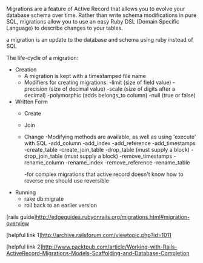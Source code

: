 Migrations are a feature of Active Record that allows you to evolve your database schema over time. Rather than write schema modifications in pure SQL, migrations allow you to use an easy Ruby DSL (Domain Specific Language) to describe changes to your tables.

a migration is an update to the database and schema using ruby instead of SQL

The life-cycle of a migration:

 - Creation
 	- A migration is kept with a timestamped file name
 	- Modifiers for creating migrations:
 		-limit (size of field value)
 		-precision (size of decimal value)
 		-scale (size of digits after a decimal)
 		-polymorphic (adds belongs_to column)
 		-null (true or false)
 - Written Form
 	- Create
 	- Join
 	- Change
 		-Modifying methods are available, as well as using 'execute' with SQL
 		-add_column
		-add_index
		-add_reference
		-add_timestamps
		-create_table
		-create_join_table
		-drop_table (must supply a block)
		-drop_join_table (must supply a block)
		-remove_timestamps
		-rename_column
		-rename_index
		-remove_reference
		-rename_table

		-for complex migrations that active record doesn't know how to reverse one should use reversible
 - Running
 	- rake db:migrate
 	- roll back to an earlier version

[rails guide]http://edgeguides.rubyonrails.org/migrations.html#migration-overview

[helpful link 1]http://archive.railsforum.com/viewtopic.php?id=1011

[helpful link 2]http://www.packtpub.com/article/Working-with-Rails-ActiveRecord-Migrations-Models-Scaffolding-and-Database-Completion
